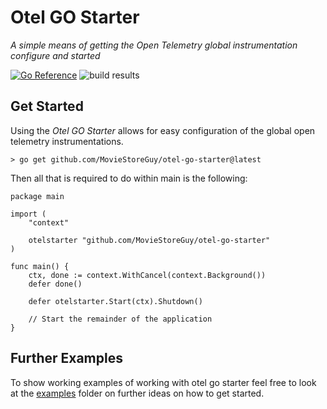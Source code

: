# Otel GO Starter
_A simple means of getting the Open Telemetry global instrumentation configure and started_

[![Go Reference](https://pkg.go.dev/badge/github.com/MovieStoreGuy/otel-go-starter.svg)](https://pkg.go.dev/github.com/MovieStoreGuy/otel-go-starter)
![build results](https://github.com/MovieStoreGuy/otel-go-starter/actions/workflows/go-test.yml/badge.svg)

## Get Started

Using the _Otel GO Starter_ allows for easy configuration of the global open telemetry instrumentations.

```shell
> go get github.com/MovieStoreGuy/otel-go-starter@latest
```

Then all that is required to do within main is the following:
```golang
package main

import (
    "context"

    otelstarter "github.com/MovieStoreGuy/otel-go-starter"
)

func main() {
    ctx, done := context.WithCancel(context.Background())
    defer done()

    defer otelstarter.Start(ctx).Shutdown()

    // Start the remainder of the application
}
```

## Further Examples

To show working examples of working with otel go starter feel free to look at the [examples](./examples) folder on further ideas on how to get started.